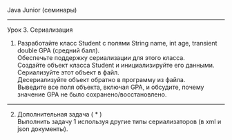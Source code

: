 Java Junior (семинары)
___
Урок 3. Сериализация<br>
1. Разработайте класс Student с полями String name, int age, transient double GPA (средний балл).
<br>Обеспечьте поддержку сериализации для этого класса.
<br>Создайте объект класса Student и инициализируйте его данными.
<br>Сериализуйте этот объект в файл.
<br>Десериализуйте объект обратно в программу из файла.
<br>Выведите все поля объекта, включая GPA, и обсудите, почему значение GPA не было сохранено/восстановлено.
___
2. Дополнительная задача ( * )
<br>Выполнить задачу 1 используя другие типы сериализаторов (в xml и json документы).